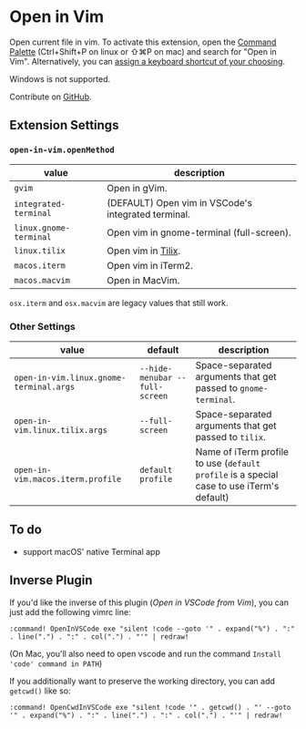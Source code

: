 # Open in Vim

Open current file in vim. To activate this extension, open the [Command
Palette](https://code.visualstudio.com/docs/getstarted/userinterface#_command-palette)
(Ctrl+Shift+P on linux or ⇧⌘P on mac) and search for "Open in Vim".
Alternatively, you can [assign a keyboard shortcut of your
choosing](https://code.visualstudio.com/docs/getstarted/keybindings#_keyboard-shortcuts-editor).

Windows is not supported.

Contribute on [GitHub](https://github.com/jonsmithers/vscode-open-in-vim).

## Extension Settings

### `open-in-vim.openMethod`

| value                  | description                                               |
| ---------------------- | --------------------------------------------------------- |
| `gvim`                 | Open in gVim.                                             |
| `integrated-terminal`  | (DEFAULT) Open vim in VSCode's integrated terminal.       |
| `linux.gnome-terminal` | Open vim in gnome-terminal (full-screen).                 |
| `linux.tilix`          | Open vim in [Tilix](https://gnunn1.github.io/tilix-web/). |
| `macos.iterm`          | Open vim in iTerm2.                                       |
| `macos.macvim`         | Open in MacVim.                                           |

`osx.iterm` and `osx.macvim` are legacy values that still work.

### Other Settings

| value                                   | default                        | description                                                                               |
| --------------------------------------- | ------------------------------ | ----------------------------------------------------------------------------------------- |
| `open-in-vim.linux.gnome-terminal.args` | `--hide-menubar --full-screen` | Space-separated arguments that get passed to `gnome-terminal`.                            |
| `open-in-vim.linux.tilix.args`          | `--full-screen`                | Space-separated arguments that get passed to `tilix`.                                     |
| `open-in-vim.macos.iterm.profile`       | `default profile`              | Name of iTerm profile to use (`default profile` is a special case to use iTerm's default) |

## To do

- support macOS' native Terminal app

## Inverse Plugin

If you'd like the inverse of this plugin (*Open in VSCode from Vim*), you can
just add the following vimrc line:

```
:command! OpenInVSCode exe "silent !code --goto '" . expand("%") . ":" . line(".") . ":" . col(".") . "'" | redraw!
```

(On Mac, you'll also need to open vscode and run the command `Install 'code'
command in PATH`)

If you additionally want to preserve the working directory, you can add `getcwd()` like so:

```
:command! OpenCwdInVSCode exe "silent !code '" . getcwd() . "' --goto '" . expand("%") . ":" . line(".") . ":" . col(".") . "'" | redraw!
```
